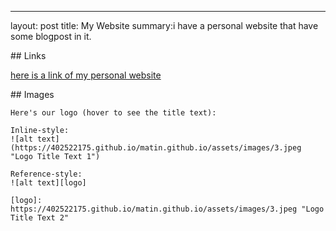 ---
layout: post
title: My Website
summary:i have a personal website that have some blogpost in it.


<a name="links"/>
## Links

[here is a link of my personal website](https://402522175.github.io/matin.github.io)

<a name="images"/>
## Images

```no-highlight
Here's our logo (hover to see the title text):

Inline-style:
![alt text](https://402522175.github.io/matin.github.io/assets/images/3.jpeg "Logo Title Text 1")

Reference-style:
![alt text][logo]

[logo]: https://402522175.github.io/matin.github.io/assets/images/3.jpeg "Logo Title Text 2"